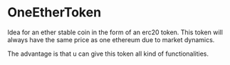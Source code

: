 # OneEtherToken

Idea for an ether stable coin in the form of an erc20 token.
This token will always have the same price as one ethereum due to market dynamics.

The advantage is that u can give this token all kind of functionalities.
